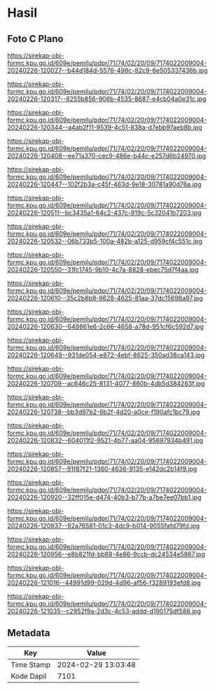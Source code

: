 # Hasil

## Foto C Plano

https://sirekap-obj-formc.kpu.go.id/609e/pemilu/pdpr/71/74/02/20/09/7174022009004-20240226-120027--b44d184d-5576-498c-82c9-6e505337436b.jpg

https://sirekap-obj-formc.kpu.go.id/609e/pemilu/pdpr/71/74/02/20/09/7174022009004-20240226-120317--8255b856-906b-4535-8687-e4cb04a0e31c.jpg

https://sirekap-obj-formc.kpu.go.id/609e/pemilu/pdpr/71/74/02/20/09/7174022009004-20240226-120344--a4ab2f11-9539-4c51-838a-d7ebb97aeb8b.jpg

https://sirekap-obj-formc.kpu.go.id/609e/pemilu/pdpr/71/74/02/20/09/7174022009004-20240226-120408--ee71a370-cec9-486e-b44c-e257d6b24970.jpg

https://sirekap-obj-formc.kpu.go.id/609e/pemilu/pdpr/71/74/02/20/09/7174022009004-20240226-120447--102f2b3a-c45f-463d-9e18-30781a90d76a.jpg

https://sirekap-obj-formc.kpu.go.id/609e/pemilu/pdpr/71/74/02/20/09/7174022009004-20240226-120511--bc3435a1-64c2-437c-919c-5c32041b7203.jpg

https://sirekap-obj-formc.kpu.go.id/609e/pemilu/pdpr/71/74/02/20/09/7174022009004-20240226-120532--06b733b5-100a-482b-a125-d959cf4c551c.jpg

https://sirekap-obj-formc.kpu.go.id/609e/pemilu/pdpr/71/74/02/20/09/7174022009004-20240226-120550--31fc1745-9b10-4c7a-8828-ebec75d7f4aa.jpg

https://sirekap-obj-formc.kpu.go.id/609e/pemilu/pdpr/71/74/02/20/09/7174022009004-20240226-120610--35c2b8b9-8628-4625-81aa-37dc15698a97.jpg

https://sirekap-obj-formc.kpu.go.id/609e/pemilu/pdpr/71/74/02/20/09/7174022009004-20240226-120630--649861e6-2c66-4658-a78d-951cf6c592d7.jpg

https://sirekap-obj-formc.kpu.go.id/609e/pemilu/pdpr/71/74/02/20/09/7174022009004-20240226-120649--931de054-e872-4ebf-8625-350ad38ca143.jpg

https://sirekap-obj-formc.kpu.go.id/609e/pemilu/pdpr/71/74/02/20/09/7174022009004-20240226-120709--ac646c25-8131-4077-860b-4db5d384263f.jpg

https://sirekap-obj-formc.kpu.go.id/609e/pemilu/pdpr/71/74/02/20/09/7174022009004-20240226-120738--bb3d97b2-6b2f-4d20-a0ce-f190afc1bc79.jpg

https://sirekap-obj-formc.kpu.go.id/609e/pemilu/pdpr/71/74/02/20/09/7174022009004-20240226-120832--604011f2-9521-4b77-aa04-95697934b491.jpg

https://sirekap-obj-formc.kpu.go.id/609e/pemilu/pdpr/71/74/02/20/09/7174022009004-20240226-120857--91f87f21-1360-4636-9135-e142dc2b14f9.jpg

https://sirekap-obj-formc.kpu.go.id/609e/pemilu/pdpr/71/74/02/20/09/7174022009004-20240226-120920--32ff015e-d474-40b3-b77b-a7be7ee07bb1.jpg

https://sirekap-obj-formc.kpu.go.id/609e/pemilu/pdpr/71/74/02/20/09/7174022009004-20240226-120937--92a76581-01c3-4dc9-b014-9055fafd79fd.jpg

https://sirekap-obj-formc.kpu.go.id/609e/pemilu/pdpr/71/74/02/20/09/7174022009004-20240226-120956--e8b821fd-bb88-4e86-9ccb-dc24534e5867.jpg

https://sirekap-obj-formc.kpu.go.id/609e/pemilu/pdpr/71/74/02/20/09/7174022009004-20240226-121016--44991d99-029d-4d96-af56-f3289193efd8.jpg

https://sirekap-obj-formc.kpu.go.id/609e/pemilu/pdpr/71/74/02/20/09/7174022009004-20240226-121035--c2952f9a-2d3c-4c53-addd-d190175df588.jpg


## Metadata

| Key        | Value               |
| ---------- | ------------------- |
| Time Stamp | 2024-02-29 13:03:48 |
| Kode Dapil | 7101                |



